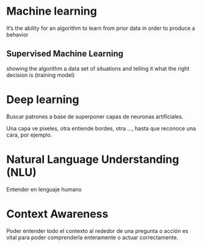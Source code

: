 # Machine learning
It’s the ability for an algorithm to learn from prior data in order to produce a behavior

## Supervised Machine Learning
showing the algorithm a data set of situations and telling it what the right decision is (training model)


# Deep learning
Buscar patrones a base de superponer capas de neuronas artificiales.

Una capa ve pixeles, otra entiende bordes, otra ..., hasta que reconoce una cara, por ejemplo.


# Natural Language Understanding (NLU)
Entender en lenguaje humano


# Context Awareness
Poder entender todo el contexto al rededor de una pregunta o acción es vital para poder comprenderla enteramente o actuar correctamente.
